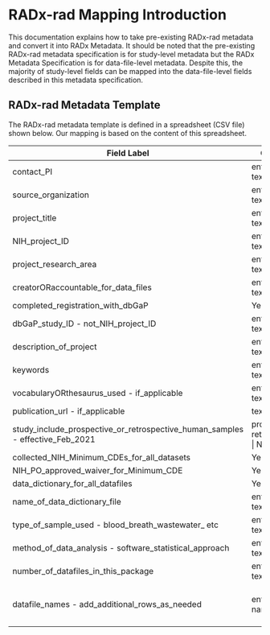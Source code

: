 # RADx-rad Mapping Introduction

This documentation explains how to take pre-existing RADx-rad metadata and convert it into RADx Metadata.  It should be noted that the pre-existing RADx-rad metadata specification is for study-level metadata but the RADx Metadata Specification is for data-file-level metadata.  Despite this, the majority of study-level fields can be mapped into the data-file-level fields described in this metadata specification.

## RADx-rad Metadata Template

The RADx-rad metadata template is defined in a spreadsheet (CSV file) shown below.  Our mapping is based on the content of this spreadsheet.

|Field Label                                                                  |Choices                          |Descriptions                             |
|-----------------------------------------------------------------------------|---------------------------------|-----------------------------------------|
|contact_PI                                                                   |enter your text here             |                                         |
|source_organization                                                          |enter your text here             |                                         |
|project_title                                                                |enter your text here             |                                         |
|NIH_project_ID                                                               |enter your text here             |                                         |
|project_research_area                                                        |enter your text here             |                                         |
|creatorORaccountable_for_data_files                                          |enter your text here             |                                         |
|completed_registration_with_dbGaP                                            |Yes &#124; No                         |                                         |
|dbGaP_study_ID - not_NIH_project_ID                                          |enter your text here             |                                         |
|description_of_project                                                       |enter your text here             |                                         |
|keywords                                                                     |enter your text here             |                                         |
|vocabularyORthesaurus_used - if_applicable                                   |enter your text here             |                                         |
|publication_url - if_applicable                                              |text                             |                                         |
|study_include_prospective_or_retrospective_human_samples - effective_Feb_2021|prospective &#124; retrospective &#124; N/A|                                         |
|collected_NIH_Minimum_CDEs_for_all_datasets                                  |Yes &#124; No                         |                                         |
|NIH_PO_approved_waiver_for_Minimum_CDE                                       |Yes &#124; No                         |                                         |
|data_dictionary_for_all_datafiles                                            |Yes &#124; No                         |                                         |
|name_of_data_dictionary_file                                                 |enter your text here             |                                         |
|type_of_sample_used - blood_breath_wastewater_ etc                           |enter your text here             |                                         |
|method_of_data_analysis - software_statistical_approach                      |enter your text here             |                                         |
|number_of_datafiles_in_this_package                                          |enter your text here             |                                         |
|datafile_names - add_additional_rows_as_needed                               |enter file name here             |enter file description (free text format)|

